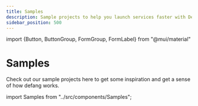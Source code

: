 ```yaml
---
title: Samples
description: Sample projects to help you launch services faster with Defang.
sidebar_position: 500
---
```


import {Button, ButtonGroup, FormGroup, FormLabel} from "@mui/material"

# Samples

Check out our sample projects here to get some inspiration and get a sense of how defang works.

import Samples from "../src/components/Samples";

<Samples samples={[]} />
